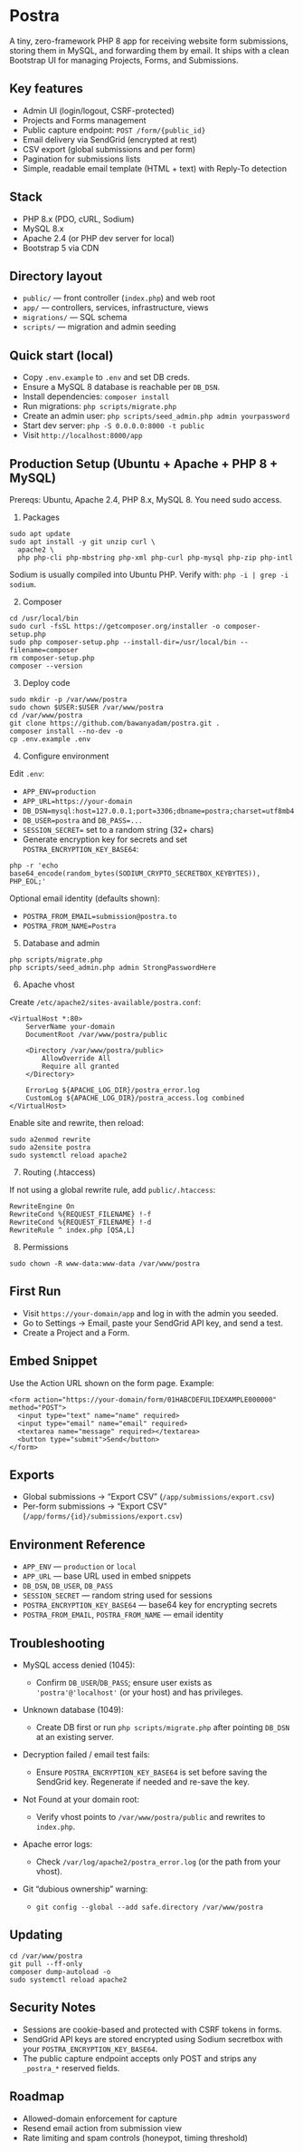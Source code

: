 Postra
======

A tiny, zero-framework PHP 8 app for receiving website form submissions, storing them in MySQL, and forwarding them by email. It ships with a clean Bootstrap UI for managing Projects, Forms, and Submissions.

Key features
------------

- Admin UI (login/logout, CSRF-protected)
- Projects and Forms management
- Public capture endpoint: `POST /form/{public_id}`
- Email delivery via SendGrid (encrypted at rest)
- CSV export (global submissions and per form)
- Pagination for submissions lists
- Simple, readable email template (HTML + text) with Reply-To detection

Stack
-----

- PHP 8.x (PDO, cURL, Sodium)
- MySQL 8.x
- Apache 2.4 (or PHP dev server for local)
- Bootstrap 5 via CDN

Directory layout
----------------

- `public/` — front controller (`index.php`) and web root
- `app/` — controllers, services, infrastructure, views
- `migrations/` — SQL schema
- `scripts/` — migration and admin seeding

Quick start (local)
-------------------

- Copy `.env.example` to `.env` and set DB creds.
- Ensure a MySQL 8 database is reachable per `DB_DSN`.
- Install dependencies: `composer install`
- Run migrations: `php scripts/migrate.php`
- Create an admin user: `php scripts/seed_admin.php admin yourpassword`
- Start dev server: `php -S 0.0.0.0:8000 -t public`
- Visit `http://localhost:8000/app`

Production Setup (Ubuntu + Apache + PHP 8 + MySQL)
--------------------------------------------------

Prereqs: Ubuntu, Apache 2.4, PHP 8.x, MySQL 8. You need sudo access.

1) Packages

```
sudo apt update
sudo apt install -y git unzip curl \
  apache2 \
  php php-cli php-mbstring php-xml php-curl php-mysql php-zip php-intl
```

Sodium is usually compiled into Ubuntu PHP. Verify with: `php -i | grep -i sodium`.

2) Composer

```
cd /usr/local/bin
sudo curl -fsSL https://getcomposer.org/installer -o composer-setup.php
sudo php composer-setup.php --install-dir=/usr/local/bin --filename=composer
rm composer-setup.php
composer --version
```

3) Deploy code

```
sudo mkdir -p /var/www/postra
sudo chown $USER:$USER /var/www/postra
cd /var/www/postra
git clone https://github.com/bawanyadam/postra.git .
composer install --no-dev -o
cp .env.example .env
```

4) Configure environment

Edit `.env`:

- `APP_ENV=production`
- `APP_URL=https://your-domain`
- `DB_DSN=mysql:host=127.0.0.1;port=3306;dbname=postra;charset=utf8mb4`
- `DB_USER=postra` and `DB_PASS=...`
- `SESSION_SECRET=` set to a random string (32+ chars)
- Generate encryption key for secrets and set `POSTRA_ENCRYPTION_KEY_BASE64`:

```
php -r 'echo base64_encode(random_bytes(SODIUM_CRYPTO_SECRETBOX_KEYBYTES)), PHP_EOL;'
```

Optional email identity (defaults shown):

- `POSTRA_FROM_EMAIL=submission@postra.to`
- `POSTRA_FROM_NAME=Postra`

5) Database and admin

```
php scripts/migrate.php
php scripts/seed_admin.php admin StrongPasswordHere
```

6) Apache vhost

Create `/etc/apache2/sites-available/postra.conf`:

```
<VirtualHost *:80>
    ServerName your-domain
    DocumentRoot /var/www/postra/public

    <Directory /var/www/postra/public>
        AllowOverride All
        Require all granted
    </Directory>

    ErrorLog ${APACHE_LOG_DIR}/postra_error.log
    CustomLog ${APACHE_LOG_DIR}/postra_access.log combined
</VirtualHost>
```

Enable site and rewrite, then reload:

```
sudo a2enmod rewrite
sudo a2ensite postra
sudo systemctl reload apache2
```

7) Routing (.htaccess)

If not using a global rewrite rule, add `public/.htaccess`:

```
RewriteEngine On
RewriteCond %{REQUEST_FILENAME} !-f
RewriteCond %{REQUEST_FILENAME} !-d
RewriteRule ^ index.php [QSA,L]
```

8) Permissions

```
sudo chown -R www-data:www-data /var/www/postra
```

First Run
---------

- Visit `https://your-domain/app` and log in with the admin you seeded.
- Go to Settings → Email, paste your SendGrid API key, and send a test.
- Create a Project and a Form.

Embed Snippet
-------------

Use the Action URL shown on the form page. Example:

```
<form action="https://your-domain/form/01HABCDEFULIDEXAMPLE000000" method="POST">
  <input type="text" name="name" required>
  <input type="email" name="email" required>
  <textarea name="message" required></textarea>
  <button type="submit">Send</button>
</form>
```

Exports
-------

- Global submissions → “Export CSV” (`/app/submissions/export.csv`)
- Per-form submissions → “Export CSV” (`/app/forms/{id}/submissions/export.csv`)

Environment Reference
---------------------

- `APP_ENV` — `production` or `local`
- `APP_URL` — base URL used in embed snippets
- `DB_DSN`, `DB_USER`, `DB_PASS`
- `SESSION_SECRET` — random string used for sessions
- `POSTRA_ENCRYPTION_KEY_BASE64` — base64 key for encrypting secrets
- `POSTRA_FROM_EMAIL`, `POSTRA_FROM_NAME` — email identity

Troubleshooting
---------------

- MySQL access denied (1045):
  - Confirm `DB_USER`/`DB_PASS`; ensure user exists as `'postra'@'localhost'` (or your host) and has privileges.

- Unknown database (1049):
  - Create DB first or run `php scripts/migrate.php` after pointing `DB_DSN` at an existing server.

- Decryption failed / email test fails:
  - Ensure `POSTRA_ENCRYPTION_KEY_BASE64` is set before saving the SendGrid key. Regenerate if needed and re-save the key.

- Not Found at your domain root:
  - Verify vhost points to `/var/www/postra/public` and rewrites to `index.php`.

- Apache error logs:
  - Check `/var/log/apache2/postra_error.log` (or the path from your vhost).

- Git “dubious ownership” warning:
  - `git config --global --add safe.directory /var/www/postra`

Updating
--------

```
cd /var/www/postra
git pull --ff-only
composer dump-autoload -o
sudo systemctl reload apache2
```

Security Notes
--------------

- Sessions are cookie-based and protected with CSRF tokens in forms.
- SendGrid API keys are stored encrypted using Sodium secretbox with your `POSTRA_ENCRYPTION_KEY_BASE64`.
- The public capture endpoint accepts only POST and strips any `_postra_*` reserved fields.

Roadmap
-------

- Allowed-domain enforcement for capture
- Resend email action from submission view
- Rate limiting and spam controls (honeypot, timing threshold)
